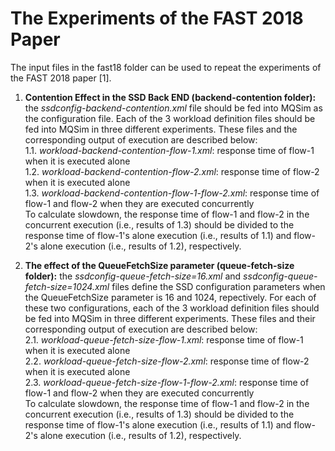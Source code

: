 # The Experiments of the FAST 2018 Paper

The input files in the fast18 folder can be used to repeat the experiments of the FAST 2018 paper [1].

1. **Contention Effect in the SSD Back END (backend-contention folder):** the *ssdconfig-backend-contention.xml* file should be fed into MQSim as the configuration file. Each of the 3 workload definition files should be fed into MQSim in three different experiments. These files and the corresponding output of execution are described below:<br />
1.1. *workload-backend-contention-flow-1.xml*: response time of flow-1 when it is executed alone<br />
1.2. *workload-backend-contention-flow-2.xml*: response time of flow-2 when it is executed alone<br />
1.3. *workload-backend-contention-flow-1-flow-2.xml*: response time of flow-1 and flow-2 when they are executed concurrently<br />
To calculate slowdown, the response time of flow-1 and flow-2 in the concurrent execution (i.e., results of 1.3) should be divided to the response time of flow-1's alone execution (i.e., results of 1.1) and flow-2's alone execution (i.e., results of 1.2), respectively.


2. **The effect of the QueueFetchSize parameter (queue-fetch-size folder):**  the *ssdconfig-queue-fetch-size=16.xml* and *ssdconfig-queue-fetch-size=1024.xml* files define the SSD configuration parameters when the QueueFetchSize parameter is 16 and 1024, repectively. For each of these two configurations, each of the 3 workload definition files should be fed into MQSim in three different experiments. These files and their corresponding output of execution are described below:<br />
2.1. *workload-queue-fetch-size-flow-1.xml*: response time of flow-1 when it is executed alone<br />
2.2. *workload-queue-fetch-size-flow-2.xml*: response time of flow-2 when it is executed alone<br />
2.3. *workload-queue-fetch-size-flow-1-flow-2.xml*: response time of flow-1 and flow-2 when they are executed concurrently<br />
To calculate slowdown, the response time of flow-1 and flow-2 in the concurrent execution (i.e., results of 1.3) should be divided to the response time of flow-1's alone execution (i.e., results of 1.1) and flow-2's alone execution (i.e., results of 1.2), respectively.


